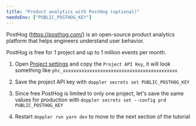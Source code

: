 ```yaml
---
title: "Product analytics with PostHog (optional)"
needsEnv: ["PUBLIC_POSTHOG_KEY"]
---
```


PostHog (<a href="https://posthog.com/" >https://posthog.com/</a>) is an open-source product analytics platform that helps engineers understand user behavior.

PostHog is free for 1 project and up to 1 million events per month.

1. Open <a href="https://app.posthog.com/project/settings#project-variables" >Project settings</a> and copy the `Project API Key`, it will look something like `phc_xxxxxxxxxxxxxxxxxxxxxxxxxxxxxxxxxxxxxxxxxxx`

1. Save the project API key with `doppler secrets set PUBLIC_POSTHOG_KEY`

1. Since free PostHog is limited to only one project, let's save the same values for production with `doppler secrets set --config prd PUBLIC_POSTHOG_KEY`

1. Restart `doppler run yarn dev` to move to the next section of the tutorial
